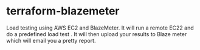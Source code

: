 # terraform-blazemeter
Load testing using AWS EC2 and BlazeMeter. It will run a remote EC22 and do a predefined load test . It will then upload your results to Blaze meter which will email you a pretty report.